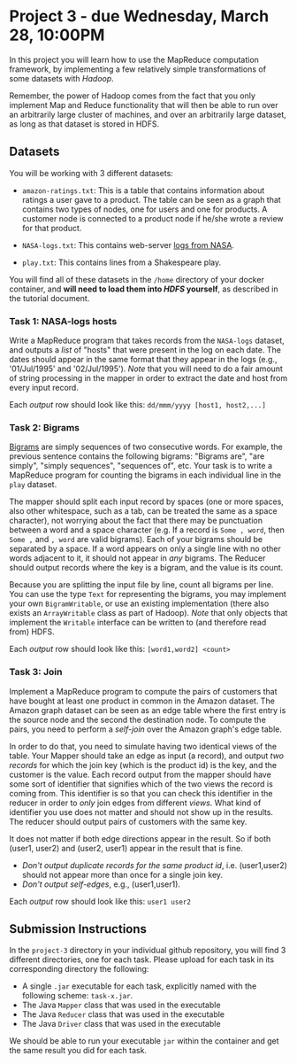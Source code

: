 # Project 3 - due Wednesday, March 28, 10:00PM

In this project you will learn how to use the MapReduce computation
framework, by implementing a few relatively simple transformations of some datasets with _Hadoop_.

Remember, the power of Hadoop comes from the fact that you only implement Map and Reduce functionality that will then be able to run over an arbitrarily large cluster of machines, and over an arbitrarily large dataset, as long as that dataset is stored in HDFS.

## Datasets

You will be working with 3 different datasets:

- `amazon-ratings.txt`: This is a table that contains information about ratings a user gave to a product. The table can be seen as a graph that contains two types of nodes, one for users and one for products. A customer node is connected to a product node if he/she wrote a review for that product.

- `NASA-logs.txt`: This contains web-server [logs from NASA](http://ita.ee.lbl.gov/html/contrib/NASA-HTTP.html).

- `play.txt`: This contains lines from a Shakespeare play.

You will find all of these datasets in the `/home` directory of your docker container, and **will need to load them into _HDFS_ yourself**, as described in the tutorial document.

### Task 1: NASA-logs hosts
Write a MapReduce program that takes records from the `NASA-logs` dataset, and outputs a _list_ of "hosts" that were present in the log on each date. The dates should appear in the same format that they appear in the logs (e.g., '01/Jul/1995' and '02/Jul/1995'). _Note_ that you will need to do a fair amount of string processing in the mapper in order to extract the date and host from every input record.

Each _output_ row should look like this: `dd/mmm/yyyy [host1, host2,...]`

### Task 2: Bigrams
[Bigrams](http://en.wikipedia.org/wiki/Bigram) are simply sequences of two consecutive words. For example, the previous sentence contains the following bigrams: "Bigrams are", "are simply", "simply sequences", "sequences of", etc. Your task is to write a MapReduce program for counting the bigrams in each individual line in the `play` dataset.

The mapper should split each input record by spaces (one or more spaces, also other whitespace, such as a tab, can be treated the same as a space character), not worrying about the fact that there may be punctuation between a word and a space character (e.g. If a record is `Some , word`, then `Some ,` and `, word` are valid bigrams). Each of your bigrams should be separated by a space. If a word appears on only a single line with no other words adjacent to it, it should not appear in _any_ bigrams.
The Reducer should output records where the key is a bigram, and the value is its count.

Because you are splitting the input file by line, count all bigrams per line. You can use the type `Text` for representing the bigrams, you may implement your own `BigramWritable`, or use an existing implementation (there also exists an `ArrayWritable` class as part of Hadoop). _Note_ that only objects that implement the `Writable` interface can be written to (and therefore read from) HDFS.

Each _output_ row should look like this: `[word1,word2] <count>`

### Task 3: Join
Implement a MapReduce program to compute the pairs of customers that have bought at least one product in common in the Amazon dataset. The Amazon graph dataset can be seen as an edge table where the first entry is the source node and the second the destination node. To compute the pairs, you need to perform a _self-join_ over the Amazon graph's edge table.

In order to do that, you need to simulate having two identical views of the table. Your Mapper should take an edge as input (a record), and output _two records_ for which the join key (which is the product id) is the key, and the customer is the value. Each record output from the mapper should have some sort of identifier that signifies which of the two views the record is coming from. This identifier is so that you can check this identifier in the reducer in order to _only_ join edges from different _views_. What kind of identifier you use does not matter and should not show up in the results. The reducer should output pairs of customers with the same key.

It does not matter if both edge directions appear in the result. So if both (user1, user2) and (user2, user1) appear in the result that is fine.

- _Don't output duplicate records for the same product id_,  i.e. (user1,user2) should not appear more than once for a single join key.
- _Don't output self-edges_, e.g., (user1,user1).

Each _output_ row should look like this: `user1 user2`

## Submission Instructions
In the `project-3` directory in your individual github repository, you will find 3 different directories, one for each task. Please upload for each task in its corresponding directory the following:

- A single `.jar` executable for each task, explicitly named with the following scheme: `task-x.jar`.
- The Java `Mapper` class that was used in the executable
- The Java `Reducer` class that was used in the executable
- The Java `Driver` class that was used in the executable

We should be able to run your executable `jar` within the container and get the same result you did for each task.
